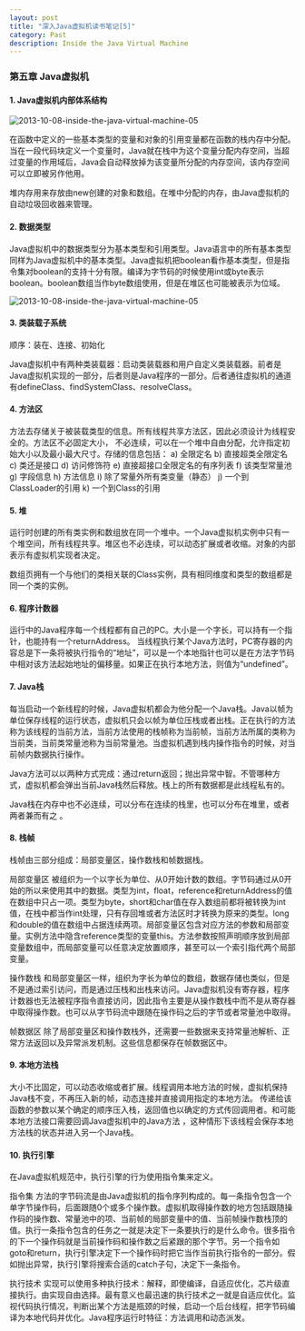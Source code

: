 ```yaml
---
layout: post
title: "深入Java虚拟机读书笔记[5]"
category: Past
description: Inside the Java Virtual Machine
---
```

### 第五章 Java虚拟机

#### 1. Java虚拟机内部体系结构

![2013-10-08-inside-the-java-virtual-machine-05](//dn-johnwong.qbox.me/images/2013-10-08-inside-the-java-virtual-machine-05-1.png)

在函数中定义的一些基本类型的变量和对象的引用变量都在函数的栈内存中分配。当在一段代码块定义一个变量时，Java就在栈中为这个变量分配内存空间，当超过变量的作用域后，Java会自动释放掉为该变量所分配的内存空间，该内存空间可以立即被另作他用。 

堆内存用来存放由new创建的对象和数组。在堆中分配的内存，由Java虚拟机的自动垃圾回收器来管理。

#### 2. 数据类型

Java虚拟机中的数据类型分为基本类型和引用类型。Java语言中的所有基本类型同样为Java虚拟机中的基本类型。Java虚拟机把boolean看作基本类型，但是指令集对boolean的支持十分有限。编译为字节码的时候使用int或byte表示boolean。boolean数组当作byte数组使用，但是在堆区也可能被表示为位域。

![2013-10-08-inside-the-java-virtual-machine-05](//dn-johnwong.qbox.me/images/2013-10-08-inside-the-java-virtual-machine-05-2.png)

#### 3. 类装载子系统

顺序：装在、连接、初始化

Java虚拟机中有两种类装载器：启动类装载器和用户自定义类装载器。前者是Java虚拟机实现的一部分，后者则是Java程序的一部分。后者通往虚拟机的通道有defineClass、findSystemClass、resolveClass。

#### 4. 方法区

方法去存储关于被装载类型的信息。所有线程共享方法区，因此必须设计为线程安全的。方法区不必固定大小， 不必连续，可以在一个堆中自由分配，允许指定初始大小以及最小最大尺寸。存储的信息包括：
a) 全限定名
b) 直接超类全限定名
c) 类还是接口
d) 访问修饰符
e) 直接超接口全限定名的有序列表
f) 该类型常量池
g) 字段信息
h) 方法信息
i) 除了常量外所有类变量（静态）
j) 一个到ClassLoader的引用
k) 一个到Class的引用

#### 5. 堆

运行时创建的所有类实例和数组放在同一个堆中。一个Java虚拟机实例中只有一个堆空间，所有线程共享。堆区也不必连续，可以动态扩展或者收缩。对象的内部表示有虚拟机实现者决定。

数组页拥有一个与他们的类相关联的Class实例，具有相同维度和类型的数组都是同一个类的实例。

#### 6. 程序计数器

运行中的Java程序每一个线程都有自己的PC。大小是一个字长，可以持有一个指针，也能持有一个returnAddress。 当线程执行某个Java方法时，PC寄存器的内容总是下一条将被执行指令的“地址”，可以是一个本地指针也可以是在方法字节码中相对该方法起始地址的偏移量。如果正在执行本地方法，则值为“undefined”。

#### 7. Java栈

每当启动一个新线程的时候，Java虚拟机都会为他分配一个Java栈。Java以帧为单位保存线程的运行状态，虚拟机只会以帧为单位压栈或者出栈。正在执行的方法称为该线程的当前方法，当前方法使用的栈帧称为当前帧，当前方法所属的类称为当前类，当前类常量池称为当前常量池。当虚拟机遇到栈内操作指令的时候，对当前帧内数据执行操作。

Java方法可以以两种方式完成：通过return返回；抛出异常中智。不管哪种方式，虚拟机都会弹出当前Java栈然后释放。栈上的所有数据都是此线程私有的。

Java栈在内存中也不必连续，可以分布在连续的栈里，也可以分布在堆里，或者两者兼而有之 。

#### 8. 栈帧

栈帧由三部分组成：局部变量区，操作数栈和帧数据栈。

局部变量区 被组织为一个以字长为单位、从0开始计数的数组。字节码通过从0开始的所以来使用其中的数据。类型为int，float，reference和returnAddress的值在数组中只占一项。类型为byte，short和char值在存入数组前都将被转换为int值，在栈中都当作int处理，只有存回堆或者方法区时才转换为原来的类型。long和double的值在数组中占据连续两项。局部变量区包含对应方法的参数和局部变量。实例方法中隐含reference类型的变量this。方法参数按照声明顺序放到局部变量数组中，而局部变量可以任意决定放置顺序，甚至可以一个索引指代两个局部变量。

操作数栈 和局部变量区一样，组织为字长为单位的数组，数据存储也类似，但是不是通过索引访问，而是通过压栈和出栈来访问。Java虚拟机没有寄存器，程序计数器也无法被程序指令直接访问，因此指令主要是从操作数栈中而不是从寄存器中取得操作数。也可以从字节码流中跟随在操作码之后的字节或者常量池中取得。

帧数据区 除了局部变量区和操作数栈外，还需要一些数据来支持常量池解析、正常方法返回以及异常派发机制。这些信息都保存在帧数据区中。

#### 9. 本地方法栈

大小不比固定，可以动态收缩或者扩展。线程调用本地方法的时候，虚拟机保持Java栈不变，不再压入新的帧，动态连接并直接调用指定的本地方法。 传递给该函数的参数以某个确定的顺序压入栈，返回值也以确定的方式传回调用者。和可能本地方法接口需要回调Java虚拟机中的Java方法 ，这种情形下该线程会保存本地方法栈的状态并进入另一个Java栈。

#### 10. 执行引擎

在Java虚拟机规范中，执行引擎的行为使用指令集来定义。

指令集 方法的字节码流是由Java虚拟机的指令序列构成的。每一条指令包含一个单字节操作码，后面跟随0个或多个操作数。虚拟机取得操作数的地方包括跟随操作码的操作数、常量池中的项、当前帧的局部变量中的值、当前帧操作数栈顶的值。执行一条指令包含的任务之一就是决定下一条要执行的是什么命令。很多指令的下一个操作码就是当前操作码和操作数之后紧跟的那个字节。另一个指令如goto和return，执行引擎决定下一个操作码时把它当作当前执行指令的一部分。假如抛出异常，执行引擎将搜索合适的catch子句，决定下一条指令。

执行技术 实现可以使用多种执行技术：解释，即使编译，自适应优化，芯片级直接执行。由实现自由选择。最有意义也最迅速的执行技术之一就是自适应优化。监视代码执行情况，判断出某个方法是瓶颈的时候，启动一个后台线程，把字节码编译为本地代码并优化。Java程序运行时特征：方法调用和动态派发。